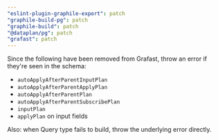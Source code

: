 ```yaml
---
"eslint-plugin-graphile-export": patch
"graphile-build-pg": patch
"graphile-build": patch
"@dataplan/pg": patch
"grafast": patch
---
```


Since the following have been removed from Grafast, throw an error if they're
seen in the schema:

- `autoApplyAfterParentInputPlan`
- `autoApplyAfterParentApplyPlan`
- `autoApplyAfterParentPlan`
- `autoApplyAfterParentSubscribePlan`
- `inputPlan`
- `applyPlan` on input fields

Also: when Query type fails to build, throw the underlying error directly.
